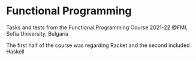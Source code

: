 # Functional Programming


Tasks and tests from the Functional Programming Course 2021-22 @FMI, Sofia University, Bulgaria


The first half of the course was regarding Racket and the second included Haskell
